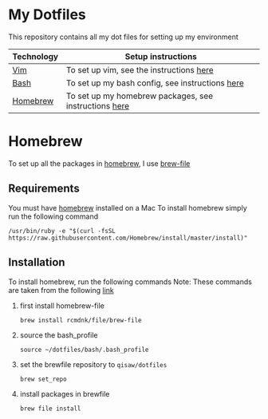 # My Dotfiles

This repository contains all my dot files for setting up my environment

| Technology | Setup instructions |
| ---------- | -------------------|
| [Vim](https://www.vim.org/) | To set up vim, see the instructions [here](./.vim/README.md) |
| [Bash](https://www.gnu.org/software/bash/) | To set up my bash config, see instructions [here](./bash/README.md) |
| [Homebrew](https://brew.sh/) | To set up my homebrew packages, see instructions [here](#Homebrew) |


# Homebrew
To set up all the packages in [homebrew](https://brew.sh/), I use [brew-file](https://homebrew-file.readthedocs.io/en/latest/installation.html)

## Requirements
You must have [homebrew](https://brew.sh/) installed on a Mac
To install homebrew simply run the following command

```
/usr/bin/ruby -e "$(curl -fsSL https://raw.githubusercontent.com/Homebrew/install/master/install)"
```
## Installation
To install homebrew, run the following commands
Note: These commands are taken from the following [link](https://homebrew-file.readthedocs.io/en/latest/getting_started.html#use-github-or-any-git-repository-for-brewfile-management)

1) first install homebrew-file
    ```
    brew install rcmdnk/file/brew-file
    ```
1) source the bash_profile
    ```
    source ~/dotfiles/bash/.bash_profile
    ```
1) set the brewfile repository to `qisaw/dotfiles`
    ```
    brew set_repo
    ```
1) install packages in brewfile
    ```
    brew file install
    ```
